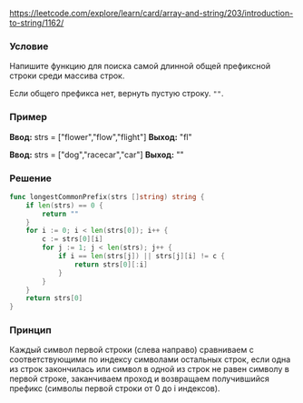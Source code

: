 
https://leetcode.com/explore/learn/card/array-and-string/203/introduction-to-string/1162/
### Условие
Напишите функцию для поиска самой длинной общей префиксной строки среди массива строк.

Если общего префикса нет, вернуть пустую строку. `""`.
### Пример

**Ввод:** strs = ["flower","flow","flight"]
**Выход:** "fl"

**Ввод:** strs = ["dog","racecar","car"]
**Выход:** ""
### Решение

```go
func longestCommonPrefix(strs []string) string {
    if len(strs) == 0 {
		return ""
	}
	for i := 0; i < len(strs[0]); i++ {
		c := strs[0][i]
		for j := 1; j < len(strs); j++ {
			if i == len(strs[j]) || strs[j][i] != c {
				return strs[0][:i]
			}
		}
	}
	return strs[0]
}
```

### Принцип 

Каждый символ первой строки (слева направо) сравниваем с соответствующими по индексу символами остальных строк, если одна из строк закончилась или символ в одной из строк не равен символу в первой строке, заканчиваем проход и возвращаем получившийся префикс (символы первой строки от 0 до i индексов).


